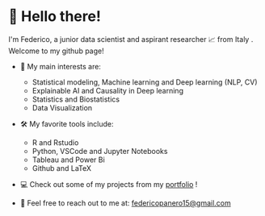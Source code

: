 # :wave: Hello there! 

I'm Federico, a junior data scientist and aspirant researcher 📈 from Italy . Welcome to my github page!

* :closed_book: My main interests are: 
    *   Statistical modeling, Machine learning and Deep learning (NLP, CV)
    *   Explainable AI and Causality in Deep learning
    *   Statistics and Biostatistics 
    *   Data Visualization

* :hammer_and_wrench: My favorite tools include: 
    * R and Rstudio
    * Python, VSCode and Jupyter Notebooks 
    * Tableau and Power Bi
    * Github and LaTeX

* :computer: Check out some of my projects from my [portfolio](https://github.com/Xpiri/Xpiri-Data-Science-Portfolio) ! 
* :email: Feel free to reach out to me at: federicopanero15@gmail.com
